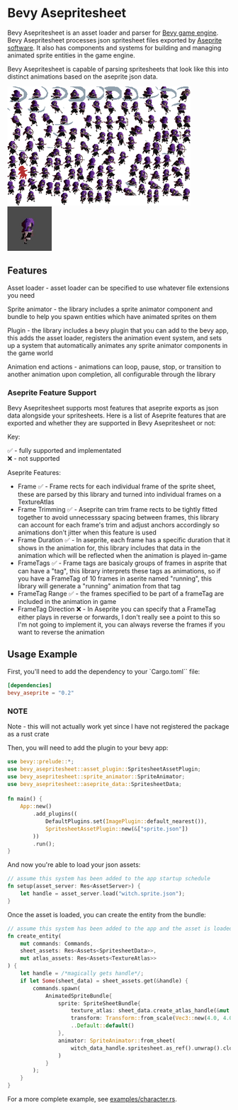 # Bevy Asepritesheet

Bevy Asepritesheet is an asset loader and parser for 
[Bevy game engine](https://bevyengine.org/). Bevy Asepritesheet processes json 
spritesheet files exported by [Aseprite software](https://www.aseprite.org/).
It also has components and systems for building and managing animated sprite 
entities in the game engine.

Bevy Asepritesheet is capable of parsing spritesheets that look like this into 
distinct animations based on the aseprite json data.

![Spritesheet](/assets/witch.png) ![Animation](/media/example.gif)

## Features

Asset loader - asset loader can be specified to use whatever file extensions
you need

Sprite animator - the library includes a sprite animator component and bundle
to help you spawn entities which have animated sprites on them

Plugin - the library includes a bevy plugin that you can add to the bevy app,
this adds the asset loader, registers the animation event system, and sets up
a system that automatically animates any sprite animator components in the game
world

Animation end actions - animations can loop, pause, stop, or transition to 
another animation upon completion, all configurable through the library

### Aseprite Feature Support

Bevy Asepritesheet supports most features that aseprite exports as json data 
alongside your spritesheets. Here is a list of Aseprite features that are 
exported and whether they are supported in Bevy Asepritesheet or not:

Key:  

✅ - fully supported and implementated  
❌ - not supported  

Aseprite Features:  
* Frame ✅ - Frame rects for each individual frame of the sprite sheet, these 
	are parsed by this library and turned into individual frames on a 
	TextureAtlas  
* Frame Trimming ✅ - Aseprite can trim frame rects to be tightly fitted 
	together to avoid unnecesssary spacing between frames, this library can 
	account for each frame's trim and adjust anchors accordingly so animations 
	don't jitter when this feature is used  
* Frame Duration ✅ - In aseprite, each frame has a specific duration that it
	shows in the animation for, this library includes that data in the animation 
	which will be reflected when the animation is played in-game  
* FrameTags ✅ - Frame tags are basicaly groups of frames in asprite that can 
	have a "tag", this library interprets these tags as animations, so if you 
	have a FrameTag of 10 frames in aserite named "running", this library will
	generate a "running" animation from that tag  
* FrameTag Range ✅ - the frames specified to be part of a frameTag are 
	included in the animation in game
* FrameTag Direction ❌ - In Aseprite you can specify that a FrameTag either 
	plays in reverse or forwards, I don't really see a point to this so I'm not
	going to implement it, you can always reverse the frames if you want to 
	reverse the animation  

## Usage Example

First, you'll need to add the dependency to your `Cargo.toml`` file:  
```toml
[dependencies]
bevy_aseprite = "0.2"
```

### NOTE  
Note - this will not actually work yet since I have not registered the package
as a rust crate

Then, you will need to add the plugin to your bevy app:  
```rs
use bevy::prelude::*;
use bevy_asepritesheet::asset_plugin::SpritesheetAssetPlugin;
use bevy_asepritesheet::sprite_animator::SpriteAnimator;
use bevy_asepritesheet::aseprite_data::SpritesheetData;

fn main() {
	App::new()
        .add_plugins((
            DefaultPlugins.set(ImagePlugin::default_nearest()),
            SpritesheetAssetPlugin::new(&["sprite.json"])
        ))
    	.run();
}
```

And now you're able to load your json assets:  
```rs
// assume this system has been added to the app startup schedule
fn setup(asset_server: Res<AssetServer>) {
	let handle = asset_server.load("witch.sprite.json");
}
```

Once the asset is loaded, you can create the entity from the bundle:
```rs
// assume this system has been added to the app and the asset is loaded
fn create_entity(
	mut commands: Commands, 
	sheet_assets: Res<Assets<SpritesheetData>>,
	mut atlas_assets: Res<Assets<TextureAtlas>>
) {
	let handle = /*magically gets handle*/;
	if let Some(sheet_data) = sheet_assets.get(&handle) {
		commands.spawn(
            AnimatedSpriteBundle{
                sprite: SpriteSheetBundle{
                    texture_atlas: sheet_data.create_atlas_handle(&mut atlas_assets),
                    transform: Transform::from_scale(Vec3::new(4.0, 4.0, 1.0)),
                    ..Default::default()
                },
                animator: SpriteAnimator::from_sheet(
                    witch_data_handle.spritesheet.as_ref().unwrap().clone()
                )
            }
        );
	}
}
```

For a more complete example, see [examples/character.rs](examples/character.rs).